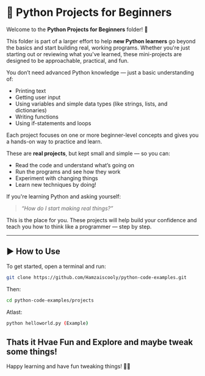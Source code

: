 # 🧪 Python Projects for Beginners

Welcome to the **Python Projects for Beginners** folder! 🎉

This folder is part of a larger effort to help **new Python learners** go beyond the basics and start building real, working programs. Whether you're just starting out or reviewing what you've learned, these mini-projects are designed to be approachable, practical, and fun.

You don’t need advanced Python knowledge — just a basic understanding of:
- Printing text
- Getting user input
- Using variables and simple data types (like strings, lists, and dictionaries)
- Writing functions
- Using if-statements and loops

Each project focuses on one or more beginner-level concepts and gives you a hands-on way to practice and learn.

These are **real projects**, but kept small and simple — so you can:
- Read the code and understand what’s going on
- Run the programs and see how they work
- Experiment with changing things
- Learn new techniques by doing!

If you're learning Python and asking yourself:
> *“How do I start making real things?”*

This is the place for you. These projects will help build your confidence and teach you how to think like a programmer — step by step.

---
## ▶️ How to Use

To get started, open a terminal and run:

```bash
git clone https://github.com/Hamzaiscooly/python-code-examples.git
```
Then:
```bash
cd python-code-examples/projects
```
Atlast:
```bash
python helloworld.py (Example)
```
## Thats it Hvae Fun and Explore and maybe tweak some things!
Happy learning and have fun tweaking things! 🐍✨
